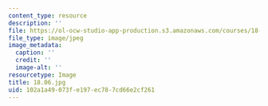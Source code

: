```yaml
---
content_type: resource
description: ''
file: https://ol-ocw-studio-app-production.s3.amazonaws.com/courses/18-06sc-linear-algebra-fall-2011/102a1a49073fe197ec787cd66e2cf261_18.06.jpg
file_type: image/jpeg
image_metadata:
  caption: ''
  credit: ''
  image-alt: ''
resourcetype: Image
title: 18.06.jpg
uid: 102a1a49-073f-e197-ec78-7cd66e2cf261
---
```

